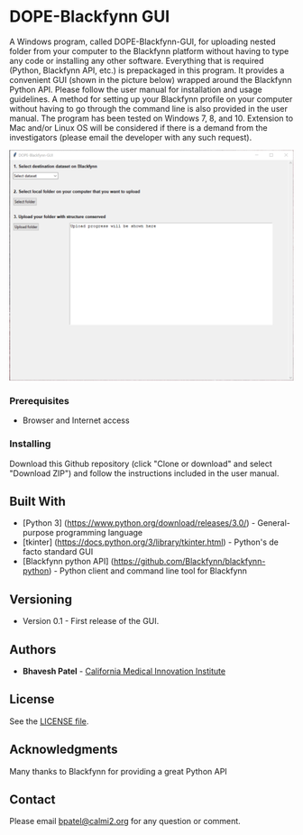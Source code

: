 # DOPE-Blackfynn GUI

A Windows program, called DOPE-Blackfynn-GUI, for uploading nested folder from your computer to the Blackfynn platform without having to type any code or installing any other software. Everything that is required (Python, Blackfynn API, etc.) is prepackaged in this program. It provides a convenient GUI (shown in the picture below) wrapped around the Blackfynn Python API. Please follow the user manual for installation and usage guidelines. A method for setting up your Blackfynn profile on your computer without having to go through the command line is also provided in the user manual. The program has been tested on Windows 7, 8, and 10. Extension to Mac and/or Linux OS will be considered if there is a demand from the investigators (please email the developer with any such request). 

![GUI picture](DOPE-Blackfynn-GUI.PNG)


### Prerequisites

- Browser and Internet access


### Installing

Download this Github repository (click "Clone or download" and select "Download ZIP") and follow the instructions included in the user manual.


## Built With
* [Python 3] (https://www.python.org/download/releases/3.0/) - General-purpose programming language
* [tkinter] (https://docs.python.org/3/library/tkinter.html) - Python's de facto standard GUI
* [Blackfynn python API] (https://github.com/Blackfynn/blackfynn-python) - Python client and command line tool for Blackfynn


## Versioning

* Version 0.1 - First release of the GUI.


## Authors

* **Bhavesh Patel** -  [California Medical Innovation Institute](https://calmi2.org/)


## License

See the [LICENSE file](LICENSE.txt).

## Acknowledgments

Many thanks to Blackfynn for providing a great Python API

## Contact
Please email <bpatel@calmi2.org> for any question or comment.
